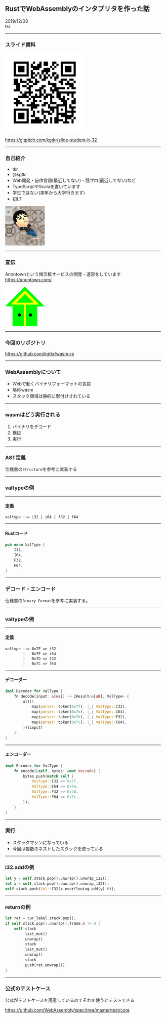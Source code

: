 ## RustでWebAssemblyのインタプリタを作った話
2019/12/08  
tkr

---

### スライド資料
<img src="qr.png" width="256" height="256">

https://gitpitch.com/kgtkr/slide-student-lt-32

---

### 自己紹介
* tkr
* @kgtkr
* Web開発・自作言語(最近してない)・競プロ(最近してない)など
* TypeScriptやScalaを書いています
* 学生ではない(来年から大学行きます)
* 初LT

<img src="icon.png" width="128" height="128">

---

### 宣伝
Anontownという掲示板サービスの開発・運営をしています  
https://anontown.com/

<img src="anontown.png" width="128" height="128">

---

### 今回のリポジトリ
https://github.com/kgtkr/wasm-rs

---

### WebAssemblyについて
* Webで動くバイナリフォーマットの言語
* 略称wasm
* スタック領域は静的に型付けされている

---

### wasmはどう実行される
1. バイナリをデコード
2. 検証
3. 実行

<!---
今回は検証フェーズは未実装
ついでに内部表現→バイナリのエンコーダーも作った
小数命令は実装終わっていない
-->

---

### AST定義
仕様書の`Structure`を参考に実装する

---

### valtypeの例

---
#### 定義
```
valtype ::= i32 | i64 | f32 | f64
```

---

#### Rustコード

```rs
pub enum ValType {
    I32,
    I64,
    F32,
    F64,
}
```

---

### デコード・エンコード
仕様書の`Binary Format`を参考に実装する。

---

### valtypeの例

---

#### 定義

```
valtype ::= 0x7F => i32
        |   0x7E => i64
        |   0x7D => f32
        |   0x7C => f64
```

---

#### デコーダー

```rs
impl Decoder for ValType {
    fn decode(input: &[u8]) -> IResult<&[u8], ValType> {
        alt((
            map(parser::token(0x7f), |_| ValType::I32),
            map(parser::token(0x7e), |_| ValType::I64),
            map(parser::token(0x7d), |_| ValType::F32),
            map(parser::token(0x7c), |_| ValType::F64),
        ))(input)
    }
}
```

---

#### エンコーダー

```rs
impl Encoder for ValType {
    fn encode(&self, bytes: &mut Vec<u8>) {
        bytes.push(match self {
            ValType::I32 => 0x7f,
            ValType::I64 => 0x7e,
            ValType::F32 => 0x7d,
            ValType::F64 => 0x7c,
        });
    }
}
```

---

### 実行
* スタックマシンになっている
* 今回は複数のネストしたスタックを使っている

---

### i32.addの例

```rs
let y = self.stack.pop().unwrap().unwrap_i32();
let x = self.stack.pop().unwrap().unwrap_i32();
self.stack.push(Val::I32(x.overflowing_add(y).0));
```

---

### returnの例

```rs
let ret = cur_label.stack.pop();
if self.stack.pop().unwrap().frame.n != 0 {
    self.stack
        .last_mut()
        .unwrap()
        .stack
        .last_mut()
        .unwrap()
        .stack
        .push(ret.unwrap());
}
```

---

### 公式のテストケース
公式がテストケースを用意しているのでそれを使うとテストできる  

https://github.com/WebAssembly/spec/tree/master/test/core
